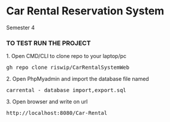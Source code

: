 # Car Rental Reservation System
Semester 4

<h3> TO TEST RUN THE PROJECT </h3>
1. Open CMD/CLI to clone repo to your laptop/pc <pre>gh repo clone riswip/CarRentalSystemWeb</pre>
2. Open PhpMyadmin and import the database file named <pre>carrental - database import,export.sql</pre>
3. Open browser and write on url <pre>http://localhost:8080/Car-Rental</pre>

